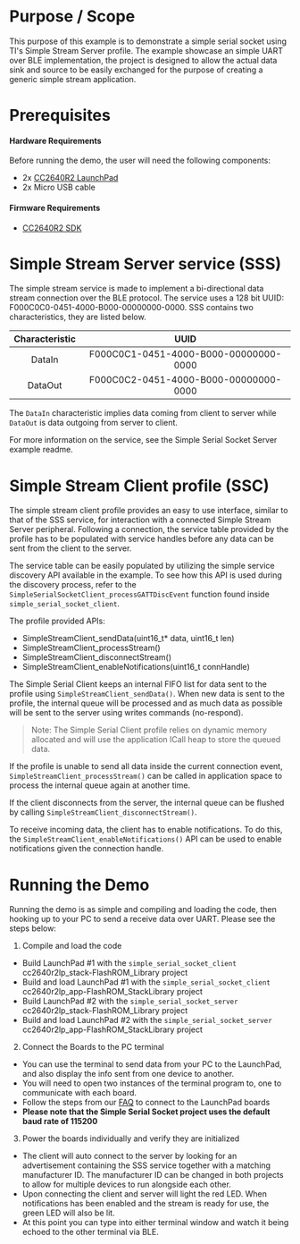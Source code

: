 
Purpose / Scope
===============

This purpose of this example is to demonstrate a simple serial socket using
TI's Simple Stream Server profile. The example showcase an simple UART over
BLE implementation, the project is designed to allow the actual data sink and
source to be easily exchanged for the purpose of creating a generic simple
stream application.

Prerequisites
=============

#### Hardware Requirements

Before running the demo, the user will need the following components:

- 2x [CC2640R2 LaunchPad](http://www.ti.com/tool/launchxl-cc2640r2)
- 2x Micro USB cable

#### Firmware Requirements

- [CC2640R2 SDK](http://www.ti.com/tool/SIMPLELINK-CC2640R2-SDK)

Simple Stream Server service (SSS)
=========================

The simple stream service is made to implement a bi-directional data stream
connection over the BLE protocol. The service uses a 128 bit UUID:
F000C0C0-0451-4000-B000-00000000-0000. SSS contains two characteristics, they
are listed below.

| Characteristic    | UUID                                      |
|:-----------------:|:-----------------------------------------:|
|DataIn             | F000C0C1-0451-4000-B000-00000000-0000     |
|DataOut            | F000C0C2-0451-4000-B000-00000000-0000     |

The `DataIn` characteristic implies data coming from client to server while
`DataOut` is data outgoing from server to client.

For more information on the service, see the Simple Serial Socket Server example readme.

Simple Stream Client profile (SSC)
=========================

The simple stream client profile provides an easy to use interface, similar to
that of the SSS service, for interaction with a connected Simple Stream Server
peripheral. Following a connection, the service table provided by the profile
has to be populated with service handles before any data can be sent from the
client to the server.

The service table can be easily populated by utilizing the simple service
discovery API available in the example. To see how this API is used during the
discovery process, refer to the `SimpleSerialSocketClient_processGATTDiscEvent`
function found inside `simple_serial_socket_client`.

The profile provided APIs:
* SimpleStreamClient_sendData(uint16_t* data, uint16_t len)
* SimpleStreamClient_processStream()
* SimpleStreamClient_disconnectStream()
* SimpleStreamClient_enableNotifications(uint16_t connHandle)

The Simple Serial Client keeps an internal FIFO list for data sent to the
profile using `SimpleStreamClient_sendData()`. When new data is sent to the
profile, the internal queue will be processed and as much data as possible
will be sent to the server using writes commands (no-respond).

> Note: The Simple Serial Client profile relies on dynamic memory allocated and
> will use the application ICall heap to store the queued data.

If the profile is unable to send all data inside the current connection event,
`SimpleStreamClient_processStream()` can be called in application space to
process the internal queue again at another time.

If the client disconnects from the server, the internal queue can be flushed
by calling `SimpleStreamClient_disconnectStream()`.

To receive incoming data, the client has to enable notifications. To do this,
the `SimpleStreamClient_enableNotifications()` API can be used to enable
notifications given the connection handle.

Running the Demo
================

Running the demo is as simple and compiling and loading the code, then hooking
up to your PC to send a receive data over UART. Please see the steps below:

1. Compile and load the code
 - Build LaunchPad #1 with the `simple_serial_socket_client`
 cc2640r2lp_stack-FlashROM_Library project
 - Build and load LaunchPad #1 with the `simple_serial_socket_client`
 cc2640r2lp_app-FlashROM_StackLibrary project
 - Build LaunchPad #2 with the `simple_serial_socket_server`
 cc2640r2lp_stack-FlashROM_Library project
 - Build and load LaunchPad #2 with the `simple_serial_socket_server`
 cc2640r2lp_app-FlashROM_StackLibrary project

2. Connect the Boards to the PC terminal
 - You can use the terminal to send data from your PC to the LaunchPad, and
 also display the info sent from one device to another.
 - You will need to open two instances of the terminal program to, one to
 communicate with each board.
 - Follow the steps from our [FAQ](faq.md) to connect to the LaunchPad boards
 - **Please note that the Simple Serial Socket project uses the default baud
 rate of 115200**

3. Power the boards individually and verify they are initialized
 - The client will auto connect to the server by looking for an advertisement
 containing the SSS service together with a
   matching manufacturer ID. The manufacturer ID can be changed in both
   projects to allow for multiple devices to run
   alongside each other.
 - Upon connecting the client and server will light the red LED. When
 notifications has been enabled and the stream is ready
   for use, the green LED will also be lit.
 - At this point you can type into either terminal window and watch it being
 echoed to the other terminal via BLE.
